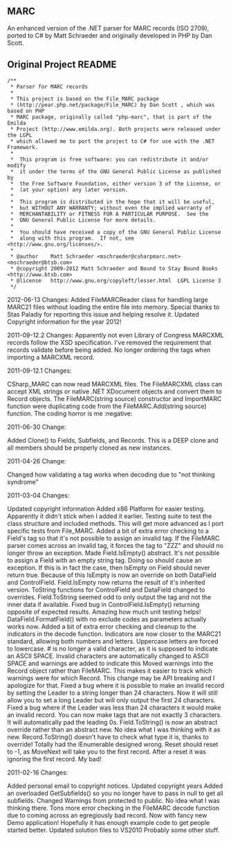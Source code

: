 ## MARC

An enhanced version of the .NET parser for MARC records (ISO 2709), ported to C# by Matt Schraeder and originally developed in PHP by Dan Scott.

## Original Project README

	/**
	 * Parser for MARC records
	 *
	 * This project is based on the File_MARC package 
	 * (http://pear.php.net/package/File_MARC) by Dan Scott , which was based on PHP
	 * MARC package, originally called "php-marc", that is part of the Emilda 
	 * Project (http://www.emilda.org). Both projects were released under the LGPL
	 * which allowed me to port the project to C# for use with the .NET Framework.
	 * 
	 *  This program is free software: you can redistribute it and/or modify
	 *  it under the terms of the GNU General Public License as published by
	 *  the Free Software Foundation, either version 3 of the License, or
	 *  (at your option) any later version.
	 *
	 *  This program is distributed in the hope that it will be useful,
	 *  but WITHOUT ANY WARRANTY; without even the implied warranty of
	 *  MERCHANTABILITY or FITNESS FOR A PARTICULAR PURPOSE.  See the
	 *  GNU General Public License for more details.
	 *
	 *  You should have received a copy of the GNU General Public License
	 *  along with this program.  If not, see <http://www.gnu.org/licenses/>.
	 *
	 * @author    Matt Schraeder <mschraeder@csharpmarc.net> <mschraeder@btsb.com>
	 * @copyright 2009-2012 Matt Schraeder and Bound to Stay Bound Books <http://www.btsb.com>
	 * @license   http://www.gnu.org/copyleft/lesser.html  LGPL License 3
	 */
 
2012-06-13 Changes:
Added FileMARCReader class for handling large MARC21 files without loading the entire file into memory. Special thanks to Stas Paladiy for reporting this issue and helping resolve it.
Updated Copyright information for the year 2012!

2011-09-12.2 Changes:
Apparently not even Library of Congress MARCXML records follow the XSD specification.  I've removed the requirement that records validate before being added.
No longer ordering the tags when importing a MARCXML record.

2011-09-12.1 Changes:

CSharp_MARC can now read MARCXML files.  The FileMARCXML class can accept XML strings or native .NET XDocument objects and convert them to Record objects.
The FileMARC(string source) constructor and ImportMARC function were duplicating code from the FileMARC.Add(string source) function. The coding horror is me :negative:

2011-06-30 Change:

Added Clone() to Fields, Subfields, and Records. This is a DEEP clone and all members should be properly cloned as new instances.

2011-04-26 Change:

Changed how validating a tag works when decoding due to "not thinking syndrome"

2011-03-04 Changes:

Updated copyright information
Added x86 Platform for easier testing. Apparently it didn't stick when I added it earlier.
Testing suite to test the class structure and included methods. This will get more advanced as I port specific tests from File_MARC.
Added a bit of extra error checking to a Field's tag so that it's not possible to assign an invalid tag.
If the FileMARC parser comes across an invalid tag, it forces the tag to "ZZZ" and should no longer throw an exception. 
Made Field.IsEmpty() abstract. It's not possible to assign a Field with an empty string tag. Doing so should cause an exception. If this is in fact the case, then IsEmpty on Field should never return true. Because of this IsEmpty is now an override on both DataField and ControlField. Field.IsEmpty now returns the result of it's inherited version.
ToString functions for ControlField and DataField changed to overrides. Field.ToString seemed odd to only output the tag and not the inner data if available.
Fixed bug in ControlField.IsEmpty() returning opposite of expected results. Amazing how much unit testing helps!
DataField.FormatField() with no exclude codes as parameters actually works now.
Added a bit of extra error checking and cleanup to the indicators in the decode function.
Indicators are now closer to the MARC21 standard, allowing both numbers and letters. Uppercase letters are forced to lowercase. # is no longer a valid character, as it is supposed to indicate an ASCII SPACE. Invalid characters are automatically changed to ASCII SPACE and warnings are added to indicate this
Moved warnings into the Record object rather than FileMARC. This makes it easier to track which warnings were for which Record. This change may be API breaking and I apologize for that.
Fixed a bug where it is possible to make an invalid record by setting the Leader to a string longer than 24 characters. Now it will still allow you to set a long Leader but will only output the first 24 characters.
Fixed a bug where if the Leader was less than 24 characters it would make an invalid record.
You can now make tags that are not exactly 3 characters. It will automatically pad the leading 0s.
Field.ToString() is now an abstract override rather than an abstract new. No idea what I was thinking with it as new.
Record.ToString() doesn't have to check what type it is, thanks to override!
Totally had the IEnumerable designed wrong. Reset should reset to -1, as MoveNext will take you to the first record.  After a reset it was ignoring the first record. My bad!

2011-02-16 Changes:

Added personal email to copyright notices.
Updated copyright years
Added an overloaded GetSubfields() so you no longer have to pass in null to get all subfields.
Changed Warnings from protected to public. No idea what I was thinking there.
Tons more error checking in the FileMARC decode function due to coming across an egregiously bad record.
Now with fancy new Demo application! Hopefully it has enough example code to get people started better.
Updated solution files to VS2010
Probably some other stuff.
